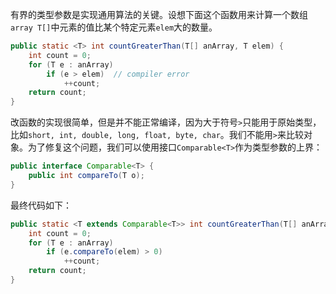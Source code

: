 有界的类型参数是实现通用算法的关键。设想下面这个函数用来计算一个数组`array T[]`中元素的值比某个特定元素`elem`大的数量。

```java
public static <T> int countGreaterThan(T[] anArray, T elem) {
    int count = 0;
    for (T e : anArray)
        if (e > elem)  // compiler error
            ++count;
    return count;
}
```

改函数的实现很简单，但是并不能正常编译，因为大于符号`>`只能用于原始类型，比如`short, int, double, long, float, byte, char`。我们不能用`>`来比较对象。为了修复这个问题，我们可以使用接口`Comparable<T>`作为类型参数的上界：

```java
public interface Comparable<T> {
    public int compareTo(T o);
}
```

最终代码如下：

```java
public static <T extends Comparable<T>> int countGreaterThan(T[] anArray, T elem) {
    int count = 0;
    for (T e : anArray)
        if (e.compareTo(elem) > 0)
            ++count;
    return count;
}
```